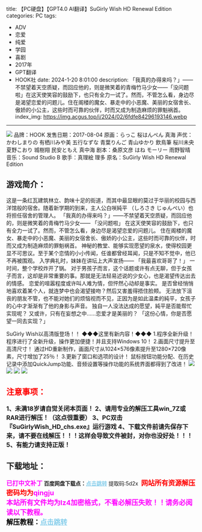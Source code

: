 title: 【PC硬盘】【GPT4.0 AI翻译】SuGirly Wish HD Renewal Edition
categories: PC
tags:
- ADV
- 恋爱
- 纯爱
- 学园
- 喜剧
- 2017年
- GPT翻译
- HOOK社
date: 2024-1-20 8:01:00
description: 「我真的办得来吗？」——不禁望着天空质疑，而回应他的，则是微笑着的青梅竹马少女——「没问题啦」在这天使笑容的鼓励下，也只有全力一试了。然而，不管怎么看，身边尽是渴望恋爱的问题儿。住在阁楼的魔女、暴走中的小恶魔、美丽的女宿舍长、傲娇的小公主，这些时而可靠的伙伴，时而又成为制造麻烦的罪魁祸首。
index_img: https://img.acgus.top/i/2024/02/6fdfe84296193146.webp
---
![](https://img.acgus.top/i/2024/02/6fdfe84296193146.webp)
品牌：HOOK
发售日期：2017-08-04
原画：らっこ 桜はんぺん 真海
声优： かわしまりの 有栖川みや美 五行なずな 青葉りんご 青山ゆかり 飲鳥筆 桜川未央 夏野こおり 城樹翔 民安ともえ 真中海
剧本：桑原文彦 はね モーリー 雨野智晴
音乐：Sound Studio B
歌手：真理絵 理多
原名：SuGirly Wish HD Renewal Edition

## 游戏简介：
这是一条红瓦建筑林立、韵味十足的街道，而其中最显眼的莫过于华丽的校园与西洋馆般的宿舍。随着新学期的到来，主人公白咲純平 （しろさき じゅんぺい）也将担任宿舍的管理人。
「我真的办得来吗？」——不禁望着天空质疑，而回应他的，则是微笑着的青梅竹马少女——
「没问题啦」
在这天使笑容的鼓励下，也只有全力一试了。然而，不管怎么看，身边尽是渴望恋爱的问题儿。
住在阁楼的魔女、暴走中的小恶魔、美丽的女宿舍长、傲娇的小公主，这些时而可靠的伙伴，时而又成为制造麻烦的罪魁祸首。
神秘的教堂、能够实现愿望的泉水，使得校园更显不可思议。至于某个恋情的小小传闻，任谁都曾经耳闻，只是不知不觉中，他已不再被围观。
入学典礼时，妹妹在讲坛上大声宣扬——
「我最喜欢哥哥了！」
一时间，整个学校炸开了锅。
对于男孩子而言，这个话题或许有点无聊，但于女孩子而言，这却是非常重要的事。那就是无法轻易述说的少女心，也是渴望传达出去的情感。
恋爱的喧嚣程度或许叫人难为情，但怦然心动却是事实。
是否曾经悄悄地喜欢着某个人，就连梦中也会渴望接吻？然后又害羞得捂住脸颊。
无法放下沮丧的朋友不管，也不能对她们的烦恼视而不见，正因为是如此温柔的純平，女孩子的心中才渐渐有了他的身影与声音。
独自一人没法达成的愿望，純平是否能帮忙实现呢？
又或许，只有在妄想之中……恋爱才是美丽的？
「这份心情，你是否愿望一同去实现？」

SuGirly Wish以高清版登场！！
◆◆◆这里有新内容！◆◆◆
1.程序全新升级！
程序进行了全新升级，操作更加便捷！并且支持Windows 10！
2.画面尺寸提升至高清尺寸！
通过HD重新制作，画面尺寸从1024×576像素提升至1280×720像素，尺寸增加了25％！
3.更新了窗口和选项的设计！
鼠标按钮功能分配、在历史记录中添加QuickJump功能、音频设置等操作功能的系统界面都得到了改进！
![](https://img.acgus.top/i/2024/02/cec626be28193109.webp)
![](https://img.acgus.top/i/2024/02/570f40ac04193106.webp)
![](https://img.acgus.top/i/2024/02/c12efeb9f3193104.webp)
![](https://img.acgus.top/i/2024/02/1ddc994fd8193101.webp)





## <font color=#FF0000 >注意事项：</font>
<font size=3><b>1、未满18岁请自觉关闭本页面！
2、请用专业的解压工具win_7Z或RAR进行解压！（这点很重要）
3、PC双击『SuGirlyWish_HD_chs.exe』运行游戏
4、下载文件前请先保存下来，请不要在线解压！！！这样会导致文件被封，对你也没好处！！！
5、有能力请支持正版！</b></font>

## 下载地址：
<font color=#FF00FF size=3><b>已打中文补丁</b></font>
<b>百度网盘下载点：</b><a href="https://pan.baidu.com/s/1oOmljjy5Atl3PSAudrx4mw?pwd=5d2x" style="color: #87CEEB;"><b>点击跳转</b></a> 提取码:5d2x
<a style="padding: 0" href="https://post.qingju.org/AD/"><img style="max-width:100%" src="https://img.acgus.top/i/2024/07/478f689b8021d8d499ab43d21acf137a.gif" alt=""></a>
<b><font color=#FF0000 size=4>网站所有资源解压密码均为</b></font><b><font color=#FF00FF size=4>qingju</font><font color=#FF0000 ></font></b><br><b><font color=#FF00FF size=4>本站所有文件均为lz4加密格式，不看必解压失败！！请务必阅读以下教程。</b></font><br><b><font color=#000 size=4>解压教程：</b><a href="https://post.qingju.org/tutorial/000/" style="color: #87CEEB;"><b>点击跳转</b></a>